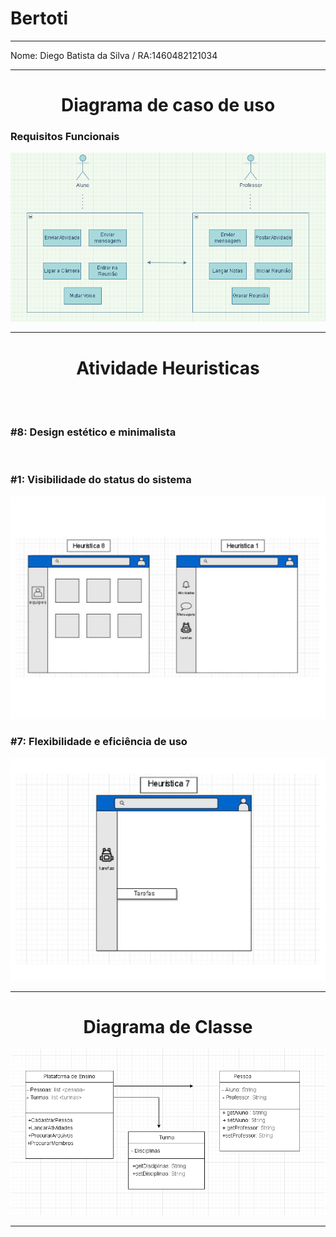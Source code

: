 # Bertoti
<hr/>
  Nome: Diego Batista da Silva / RA:1460482121034
<hr/>

<h1 align="center">Diagrama de caso de uso</h1>
  <h3>Requisitos Funcionais</h3>
  <p align="center">
      <img src = "https://github.com/diiegobsilva/Bertoti/blob/main/Engenharia%20de%20Software%201/Diagrama%20de%20caso%20de%20uso.png" >
  </p>
  <hr/>
 <h1 align="center">Atividade Heuristicas</h1>
 <br><br>
  <h3>#8: Design estético e minimalista</h3>
  <br>
  <h3>#1: Visibilidade do status do sistema</h3>
  <p align="center">
      <img src = "https://github.com/diiegobsilva/Bertoti/blob/main/Engenharia%20de%20Software%201/Atividade%20Heuristica.png" >
  </p>
  
  <h3>#7: Flexibilidade e eficiência de uso</h3>
  <p align="center">
      <img src = "https://github.com/diiegobsilva/Bertoti/blob/main/Engenharia%20de%20Software%201/Atividade%20Heuristica-2.png" >
  </p>
  
 <hr/> 
  
<h1 align="center">Diagrama de Classe</h1>
  <p align="center">
      <img src = "https://github.com/diiegobsilva/Bertoti/blob/main/Engenharia%20de%20Software%201/diagrama%20de%20classe.png" >
  </p>
   <hr/> 
  
  
